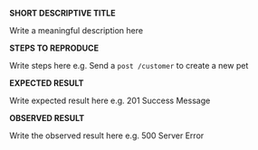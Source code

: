 **SHORT DESCRIPTIVE TITLE**

Write a meaningful description here

**STEPS TO REPRODUCE**

Write steps here e.g. Send a ``post /customer`` to create a new pet

**EXPECTED RESULT**

Write expected result here e.g. 201 Success Message

**OBSERVED RESULT**

Write the observed result here e.g. 500 Server Error
